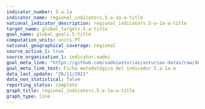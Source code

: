 ```yaml
---
indicator_number: 5.a.1a
indicator_name: regional_indicators.5-a-1a-a-title
national_indicator_description: regional_indicators.5-a-1a-a-title
target_name: global_targets.5-a-title
goal_name: global_goals.5-title
computation_units: units.PT
national_geographical_coverage: regional
source_active_1: true
source_organisation_1: indicator.sadei
goal_meta_link: "https://github.com/sadeiasturias/asturias-datos/raw/develop/descargas/metodologia/5.a.1a.a.pdf"
goal_meta_link_text: Ficha metodológica del indicador 5.a.1a.a
data_last_update: "26/11/2021"
data_non_statistical: false
reporting_status: complete
graph_title: regional_indicators.5-a-1a-a-title
graph_type: line
---
```

